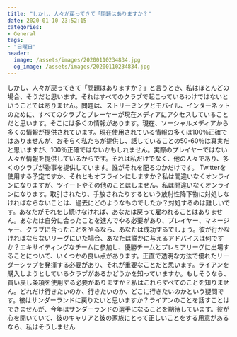 ```yaml
---
title: "しかし、人々が戻ってきて「問題はありますか？"
date: 2020-01-10 23:52:15
categories:
- General
tags:
- "日曜日"
header:
  image: /assets/images/20200110234834.jpg
  og_image: /assets/images/20200110234834.jpg
---
```


しかし、人々が戻ってきて「問題はありますか？」と言うとき、私はほとんどの場合、そうだと思います。それはすべてのクラブで起こっているわけではないということではありません。問題は、ストリーミングとモバイル、インターネットのために、すべてのクラブとプレーヤーが現在メディアにアクセスしていることだと思います。そこには多くの情報があります。現在、ソーシャルメディアから多くの情報が提供されています。現在使用されている情報の多くは100％正確ではありませんが、おそらく私たちが提供し、話していることの50-60％は真実だと思いますが、100％正確ではないかもしれません。実際のプレイヤーではない人々が情報を提供しているからです。それは私だけでなく、他の人々であり、多くのクラブが物事を提供しています。誰がそれを配るのかだけです。 Twitterを使用する予定ですか、それともオフラインにしますか？私は間違いなくオンラインになりますが、ツイートやその他のことはしません。私は間違いなくオンラインになります。取引されたり、手放されたりするという放射性降下物に対処しなければならないことは、過去にどのようなものでしたか？対処するのは難しいです。あなたがそれをし続けなければ、あなたは戻って雇われることはありません。あなたは自分に合ったことを進んでやる必要があり、プレイヤー、マネージャー、クラブに合ったことをやるなら、あなたは成功するでしょう。彼が行かなければならないリーグにいた場合、あなたは誰かに与えるアドバイスは何ですか？エキサイティングなチームに参加し、優勝チームとプレミアリーグに出場することについて、いくつかの良い点があります。正直で透明な方法で優れたリーダーシップを発揮する必要があり、それが重要なことだと思います。ライアンを購入しようとしているクラブがあるかどうかを知っていますか。もしそうなら、買い戻し条項を使用する必要がありますか？私はこれらすべてのことを知りません。どれだけ行きたいのか、行きたいのか、どこに行きたいのかという疑問です。彼はサンダーランドに戻りたいと思いますか？ライアンのことを話すことはできませんが、今年はサンダーランドの選手になることを期待しています。彼が心を開いていて、彼のキャリアと彼の家族にとって正しいことをする用意があるなら、私はそうしません
